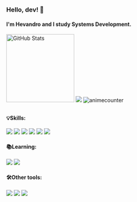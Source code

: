 <!--
### Olá, dev! 👋
Eu sou o Hevandro.

<img align="center" height="50" width="60" src="https://images.emojiterra.com/twitter/v14.0/512px/1f1ea-1f1f8.png" alt="Espanhol"> Iniciante<br>

**hevandrohelio/hevandrohelio** is a ✨ _special_ ✨ repository because its `README.md` (this file) appears on your GitHub profile.

Here are some ideas to get you started:

- 🔭 Atualmente eu não trabalho (procurando primeiro emprego)
- 📚 Estou aprendendo Desenvolvimento Web e Python
- 🌐 Sei programar em:
-->
<h3>Hello, dev! 👋</h3>
<h4>I'm Hevandro and I study Systems Development.</h4>


<div>
    <a href="https://github.com/hevandrohelio">
    <img height="180em" src="https://github-readme-stats.vercel.app/api?username=hevandrohelio&show_icons=true&theme=tokyonight" alt="GitHub Stats"&include_all_commits=true&count_private=true"></a>
    <a href="https://github.com/hevandrohelio"><img src="https://github-readme-stats.vercel.app/api/top-langs/?username=hevandrohelio&layout=compact&theme=tokyonight" alt"languages"/></a>
    <!--<h5>Profile access</h5>-->
    <!--<img src="https://count.getloli.com/get/@hevandrohelio?theme=asoul" alt="animecounter"/>-->
    <!--<img src="https://moe-counter.anjiurine.top/get/@hevandrohelio?theme=asoul" alt="count" />-->
    <img src="https://count.getloli.com/get/@:hevandrohelio?theme=asoul" alt="animecounter" />
</div>

##

#### 💡Skills:
![](https://img.shields.io/badge/-HTML5-E34F26?style=flat-square&logo=html5&logoColor=white)
![](https://img.shields.io/badge/-CSS3-1572B6?style=flat-square&logo=css3&logoColor=white)
![](https://img.shields.io/badge/-Python-green?style=flat-square&logo=python&logoColor=white)
![](https://img.shields.io/badge/-Java-red?style=flat-square&logo=openjdk&logoColor=white)
[![](https://img.shields.io/badge/-MySql-blue?style=flat-square&logo=mysql&logoColor=white)](https://www.mysql.com/)
[![](https://img.shields.io/badge/Git-f05032?style=flat-square&logo=git&logoColor=white)](https://git-scm.com/)

#### 📚Learning:
[![](https://img.shields.io/badge/-PHP-purple?style=flat-square&logo=php&logoColor=white)](https://www.php.net/)
![](https://img.shields.io/badge/-JavaScript-yellow?style=flat-square&logo=javascript&logoColor=white)
<!--[![](https://img.shields.io/badge/KDE_neon-33aadd?style=flat-square&logo=linux&logoColor=ffffff)](https://neon.kde.org/)-->

#### 🛠Other tools:
[![](https://img.shields.io/badge/Windows-10-2376bc?style=flat-square&logo=windows&logoColor=ffffff)](https://www.microsoft.com/pt-br/software-download/windows10)
[![](https://img.shields.io/badge/Kali-Linux-2376bc?style=flat-square&logo=linux&logoColor=ffffff)](https://www.kali.org/)
[![](https://img.shields.io/badge/IDE-Visual%20Studio%20Code-blue?style=flat-square&logo=visual-studio-code&logoColor=ffffff)](https://code.visualstudio.com/)
